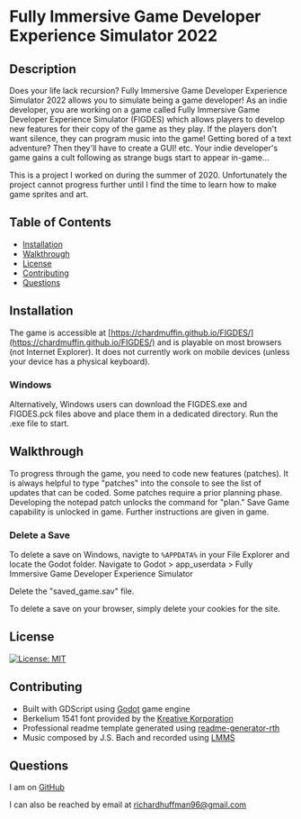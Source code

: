 # Fully Immersive Game Developer Experience Simulator 2022
## Description
Does your life lack recursion? Fully Immersive Game Developer Experience Simulator 2022 allows you to simulate being a game developer! As an indie developer, you are working on a game called Fully Immersive Game Developer Experience Simulator (FIGDES) which allows players to develop new features for their copy of the game as they play. If the players don't want silence, they can program music into the game! Getting bored of a text adventure? Then they'll have to create a GUI! etc. Your indie developer's game gains a cult following as strange bugs start to appear in-game...
 
 
This is a project I worked on during the summer of 2020. Unfortunately the project cannot progress further until I find the time to learn how to make game sprites and art.

## Table of Contents

- [Installation](#installation)
- [Walkthrough](#walkthrough)
- [License](#license)
- [Contributing](#contributing)
- [Questions](#questions)

## Installation
The game is accessible at [https://chardmuffin.github.io/FIGDES/](https://chardmuffin.github.io/FIGDES/) and is playable on most browsers (not Internet Explorer). It does not currently work on mobile devices (unless your device has a physical keyboard).

### Windows
Alternatively, Windows users can download the FIGDES.exe and FIGDES.pck files above and place them in a dedicated directory. Run the .exe file to start.

## Walkthrough
To progress through the game, you need to code new features (patches). It is always helpful to type "patches" into the console to see the list of updates that can be coded.
Some patches require a prior planning phase. Developing the notepad patch unlocks the command for "plan."
Save Game capability is unlocked in game.
Further instructions are given in game.

### Delete a Save
To delete a save on Windows, navigte to ```%APPDATA%``` in your File Explorer and locate the Godot folder.
Navigate to Godot > app_userdata > Fully Immersive Game Developer Experience Simulator

Delete the "saved_game.sav" file.

To delete a save on your browser, simply delete your cookies for the site.

## License

[![License: MIT](https://img.shields.io/badge/License-MIT-yellow.svg)](https://opensource.org/licenses/MIT)

## Contributing

* Built with GDScript using [Godot](https://godotengine.org/) game engine
* Berkelium 1541 font provided by the [Kreative Korporation](https://www.kreativekorp.com/software/fonts/FreeLicense.txt)
* Professional readme template generated using [readme-generator-rth](https://github.com/chardmuffin/readme-generator-rth)
* Music composed by J.S. Bach and recorded using [LMMS](https://lmms.io/)

## Questions

I am on [GitHub](https://github.com/chardmuffin)

I can also be reached by email at [richardhuffman96@gmail.com](mailto:richardhuffman96@gmail.com)

